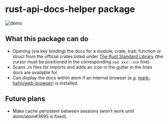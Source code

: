 # rust-api-docs-helper package
![demo](https://github.com/plafue/rust-api-docs-helper/raw/master/demo/demo.ogv.gif)

## What this package can do
* Opening (via key binding) the docs for a module, crate, trait, function or struct from the official crates listed under [The Rust Standard Library](http://doc.rust-lang.org/std/) (the cursor must be positioned in the corresponding ``use xxx::xxx`` line).
* Scans .rs files for imports and adds an icon in the gutter in the lines docs are available for.
* Can display the docs within atom if an internal browser (e.g. [mark-hahn/web-browser](https://atom.io/packages/web-browser)) is installed.

## Future plans
* Make cache persistent between sessions (won't work until atom/atom#3695 is fixed).
